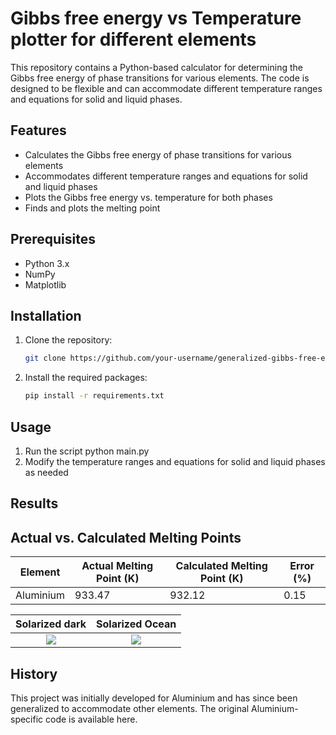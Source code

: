# Gibbs free energy vs Temperature plotter for different elements

This repository contains a Python-based calculator for determining the Gibbs free energy of phase transitions for various elements. The code is designed to be flexible and can accommodate different temperature ranges and equations for solid and liquid phases.

## Features

- Calculates the Gibbs free energy of phase transitions for various elements
- Accommodates different temperature ranges and equations for solid and liquid phases
- Plots the Gibbs free energy vs. temperature for both phases
- Finds and plots the melting point

## Prerequisites

- Python 3.x
- NumPy
- Matplotlib

## Installation

1. Clone the repository:
   ```bash
   git clone https://github.com/your-username/generalized-gibbs-free-energy.git
   ```
2. Install the required packages:
   ```bash
   pip install -r requirements.txt
   ```

## Usage

1. Run the script python main.py
2. Modify the temperature ranges and equations for solid and liquid phases as needed

## Results
 Actual vs. Calculated Melting Points
 --------------------------------------
| Element |	Actual Melting Point (K) |	Calculated Melting Point (K) | Error (%) |
| ------- | ------------------------ | ---------------------------- | --------- |
| Aluminium |	933.47 |	932.12 |	0.15 |

Solarized dark             |  Solarized Ocean
:-------------------------:|:-------------------------:
![](https://...Dark.png)  |  ![](https://...Ocean.png)

## History
This project was initially developed for Aluminium and has since been generalized to accommodate other elements. The original Aluminium-specific code is available here.

